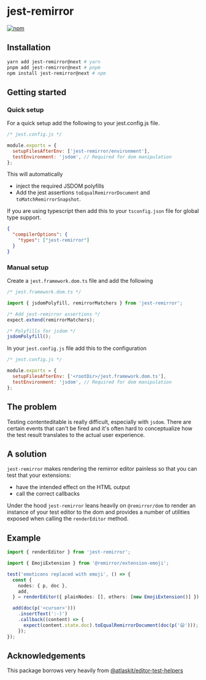 # jest-remirror

[![npm](https://img.shields.io/npm/dm/jest-remirror.svg?&logo=npm)](https://www.npmjs.com/package/jest-remirror)

## Installation

```bash
yarn add jest-remirror@next # yarn
pnpm add jest-remirror@next # pnpm
npm install jest-remirror@next # npm
```

## Getting started

### Quick setup

For a quick setup add the following to your jest.config.js file.

```js
/* jest.config.js */

module.exports = {
  setupFilesAfterEnv: ['jest-remirror/environment'],
  testEnvironment: 'jsdom', // Required for dom manipulation
};
```

This will automatically

- inject the required JSDOM polyfills
- Add the jest assertions `toEqualRemirrorDocument` and `toMatchRemirrorSnapshot`.

If you are using typescript then add this to your `tsconfig.json` file for global type support.

```json
{
  "compilerOptions": {
    "types": ["jest-remirror"]
  }
}
```

### Manual setup

Create a `jest.framework.dom.ts` file and add the following

```ts
/* jest.framework.dom.ts */

import { jsdomPolyfill, remirrorMatchers } from 'jest-remirror';

/* Add jest-remirror assertions */
expect.extend(remirrorMatchers);

/* Polyfills for jsdom */
jsdomPolyfill();
```

In your `jest.config.js` file add this to the configuration

```js
/* jest.config.js */

module.exports = {
  setupFilesAfterEnv: ['<rootDir>/jest.framework.dom.ts'],
  testEnvironment: 'jsdom', // Required for dom manipulation
};
```

## The problem

Testing contenteditable is really difficult, especially with `jsdom`. There are certain events that can't be fired and it's often hard to conceptualize how the test result translates to the actual user experience.

## A solution

`jest-remirror` makes rendering the remirror editor painless so that you can test that your extensions:

- have the intended effect on the HTML output
- call the correct callbacks

Under the hood `jest-remirror` leans heavily on `@remirror/dom` to render an instance of your test editor to the dom and provides a number of utilities exposed when calling the `renderEditor` method.

## Example

```ts
import { renderEditor } from 'jest-remirror';

import { EmojiExtension } from '@remirror/extension-emoji';

test('emoticons replaced with emoji', () => {
  const {
    nodes: { p, doc },
    add,
  } = renderEditor({ plainNodes: [], others: [new EmojiExtension()] });

  add(doc(p('<cursor>')))
    .insertText(':-)')
    .callback((content) => {
      expect(content.state.doc).toEqualRemirrorDocument(doc(p('😃')));
    });
});
```

## Acknowledgements

This package borrows very heavily from [@atlaskit/editor-test-helpers](https://www.npmjs.com/package/@atlaskit/editor-test-helpers)
